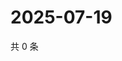 # 2025-07-19

共 0 条

<!-- BEGIN ZHIHUQUESTIONS -->
<!-- 最后更新时间 Sat Jul 19 2025 22:10:16 GMT+0800 (China Standard Time) -->

<!-- END ZHIHUQUESTIONS -->
